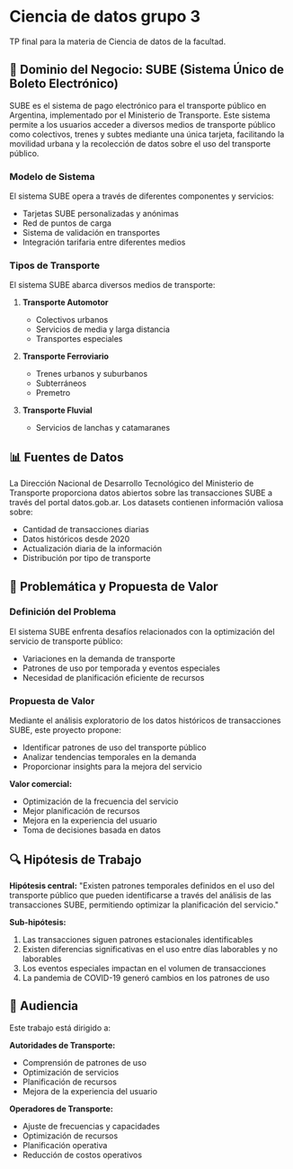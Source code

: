 # Ciencia de datos grupo 3
TP final para la materia de Ciencia de datos de la facultad.

## 🚌 Dominio del Negocio: SUBE (Sistema Único de Boleto Electrónico)

SUBE es el sistema de pago electrónico para el transporte público en Argentina, implementado por el Ministerio de Transporte. Este sistema permite a los usuarios acceder a diversos medios de transporte público como colectivos, trenes y subtes mediante una única tarjeta, facilitando la movilidad urbana y la recolección de datos sobre el uso del transporte público.

### Modelo de Sistema
El sistema SUBE opera a través de diferentes componentes y servicios:
- Tarjetas SUBE personalizadas y anónimas
- Red de puntos de carga
- Sistema de validación en transportes
- Integración tarifaria entre diferentes medios

### Tipos de Transporte
El sistema SUBE abarca diversos medios de transporte:
1. **Transporte Automotor**
   - Colectivos urbanos
   - Servicios de media y larga distancia
   - Transportes especiales

2. **Transporte Ferroviario**
   - Trenes urbanos y suburbanos
   - Subterráneos
   - Premetro

3. **Transporte Fluvial**
   - Servicios de lanchas y catamaranes

## 📊 Fuentes de Datos
La Dirección Nacional de Desarrollo Tecnológico del Ministerio de Transporte proporciona datos abiertos sobre las transacciones SUBE a través del portal datos.gob.ar. Los datasets contienen información valiosa sobre:
- Cantidad de transacciones diarias
- Datos históricos desde 2020
- Actualización diaria de la información
- Distribución por tipo de transporte

## 🎯 Problemática y Propuesta de Valor

### Definición del Problema
El sistema SUBE enfrenta desafíos relacionados con la optimización del servicio de transporte público:
- Variaciones en la demanda de transporte
- Patrones de uso por temporada y eventos especiales
- Necesidad de planificación eficiente de recursos

### Propuesta de Valor
Mediante el análisis exploratorio de los datos históricos de transacciones SUBE, este proyecto propone:
- Identificar patrones de uso del transporte público
- Analizar tendencias temporales en la demanda
- Proporcionar insights para la mejora del servicio

**Valor comercial:**
- Optimización de la frecuencia del servicio
- Mejor planificación de recursos
- Mejora en la experiencia del usuario
- Toma de decisiones basada en datos

## 🔍 Hipótesis de Trabajo

**Hipótesis central:**
"Existen patrones temporales definidos en el uso del transporte público que pueden identificarse a través del análisis de las transacciones SUBE, permitiendo optimizar la planificación del servicio."

**Sub-hipótesis:**
1. Las transacciones siguen patrones estacionales identificables
2. Existen diferencias significativas en el uso entre días laborables y no laborables
3. Los eventos especiales impactan en el volumen de transacciones
4. La pandemia de COVID-19 generó cambios en los patrones de uso

## 👥 Audiencia
Este trabajo está dirigido a:

**Autoridades de Transporte:**
- Comprensión de patrones de uso
- Optimización de servicios
- Planificación de recursos
- Mejora de la experiencia del usuario

**Operadores de Transporte:**
- Ajuste de frecuencias y capacidades
- Optimización de recursos
- Planificación operativa
- Reducción de costos operativos
